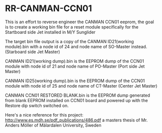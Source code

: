 # RR-CANMAN-CCN01
This is an effort to reverse engineer the CANMAN CCN01 eeprom, the goal is to create a working bin file for a reset module specifically for the Startboard side Jet installed in M/Y Sunglider

The target bin file output is a copy of the CANMAN ID21(working module).bin with a node id of 24 and node name of SO-Master instead.(Starboard side Jet Master)

CANMAN ID21(working dump).bin is the EEPROM dump of the CCN01 module with node id of 21 and node name of PO-Master (Port side Jet Master)

CANMAN ID25(working dump).bin is the EEPROM dump of the CCN01 module with node id of 25 and node name of CT-Master (Center Jet Master)

CANMAN CCN01 RESTORED BLANK.bin is the EEPROM dump generated from blank EEPROM installed on CCN01 board and powered up with the Restore dip switch switched on.

Here's a nice reference for this project: http://www.es.mdh.se/pdf_publications/486.pdf a masters thesis of Mr. Anders Möller of Mälardalen University, Sweden
